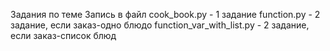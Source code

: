 Задания по теме Запись в файл
cook_book.py - 1 задание
function.py - 2 задание, если заказ-одно блюдо
function_var_with_list.py - 2 задание, если заказ-список блюд

